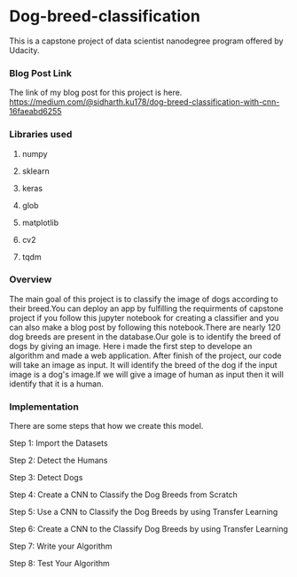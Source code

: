 # Dog-breed-classification

This is a capstone project of data scientist nanodegree program offered by Udacity.

### Blog Post Link

The link of my blog post for this project is here. https://medium.com/@sidharth.ku178/dog-breed-classification-with-cnn-16faeabd6255

### Libraries used

 1. numpy
 
 2. sklearn
 
 3. keras
 
 4. glob
 
 5. matplotlib
 
 6. cv2
 
 7. tqdm
 

### Overview

The main goal of this project is to classify the image of dogs according to their breed.You can deploy an app by fulfilling the requirments of capstone project if you follow this jupyter notebook for creating a classifier and you can also make a blog post by following this notebook.There are nearly 120 dog breeds are present in the database.Our gole is to identify the breed of dogs by giving an image.
Here i made the first step to develope an algorithm and made a web application. After finish of the project, our code will take an image as input. It will identify the breed of the dog if the input image is a dog's image.If we will give a image of human as input then it will identify that it is a human.


### Implementation

There are some steps that how we create this model.

Step 1: Import the Datasets

Step 2: Detect the Humans

Step 3: Detect Dogs

Step 4: Create a CNN to Classify the Dog Breeds from Scratch

Step 5: Use a CNN to Classify the Dog Breeds by using Transfer Learning

Step 6: Create a CNN to the Classify Dog Breeds by using Transfer Learning

Step 7: Write your Algorithm

Step 8: Test Your Algorithm
